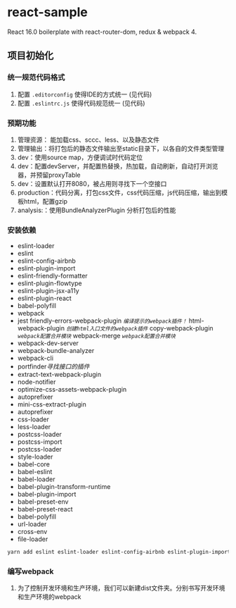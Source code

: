 # react-sample
React 16.0 boilerplate with react-router-dom, redux &amp; webpack 4.
## 项目初始化
### 统一规范代码格式
1. 配置 `.editorconfig` 使得IDE的方式统一 (见代码)
2. 配置 `.eslintrc.js` 使得代码规范统一 (见代码)
### 预期功能
1. 管理资源： 能加载css、sccc、less、以及静态文件
2. 管理输出：将打包后的静态文件输出至static目录下，以各自的文件类型管理
3. dev：使用source map，方便调试时代码定位
4. dev：配置devServer，并配置热替换，热加载，自动刷新，自动打开浏览器，并预留proxyTable
5. dev：设置默认打开8080，被占用则寻找下一个空接口
6. production：代码分离，打包css文件，css代码压缩，js代码压缩，输出到模板html，配置gzip
7. analysis:：使用BundleAnalyzerPlugin 分析打包后的性能
### 安装依赖
- eslint-loader
- eslint
- eslint-config-airbnb
- eslint-plugin-import
- eslint-friendly-formatter
- eslint-plugin-flowtype
- eslint-plugin-jsx-a11y
- eslint-plugin-react
- babel-polyfill
- webpack
- jest
	 friendly-errors-webpack-plugin  	*`编译提示的webpack插件！`*
	 html-webpack-plugin 	*`创建html入口文件的webpack插件`*
	 copy-webpack-plugin 	*`webpack配置合并模块`*
	 webpack-merge 	*`webpack配置合并模块`*
- webpack-dev-server
- webpack-bundle-analyzer
- webpack-cli
- portfinder*寻找接口的插件*
- extract-text-webpack-plugin
- node-notifier
- optimize-css-assets-webpack-plugin
- autoprefixer
- mini-css-extract-plugin
- autoprefixer
- css-loader
- less-loader
- postcss-loader
- postcss-import
- postcss-loader
- style-loader
- babel-core
- babel-eslint
- babel-loader
- babel-plugin-transform-runtime
- babel-plugin-import
- babel-preset-env
- babel-preset-react
- babel-polyfill
- url-loader
- cross-env
- file-loader
```bash
yarn add eslint eslint-loader eslint-config-airbnb eslint-plugin-import eslint-friendly-formatter eslint-plugin-flowtype eslint-plugin-jsx-a11y eslint-plugin-react babel-polyfill webpack jest webpack-merge copy-webpack-plugin html-webpack-plugin friendly-errors-webpack-plugin webpack-dev-server webpack-bundle-analyzer webpack-cli portfinder extract-text-webpack-plugin node-notifier optimize-css-assets-webpack-plugin autoprefixer mini-css-extract-plugin autoprefixer css-loader less-loader postcss-loader postcss-import postcss-loader style-loader babel-core babel-eslint babel-loader babel-plugin-transform-runtime babel-plugin-import babel-preset-env babel-preset-react babel-polyfill url-loader cross-env file-loader -D

```
### 编写webpack
1. 为了控制开发环境和生产环境，我们可以新建dist文件夹。分别书写开发环境和生产环境的webpack
